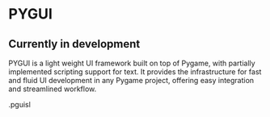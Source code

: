 # PYGUI

## Currently in development 
PYGUI is a light weight UI framework built on top of Pygame, with partially implemented scripting support for text. It provides the infrastructure for fast and fluid UI development in any Pygame project, offering easy integration and streamlined workflow.

.pguisl


